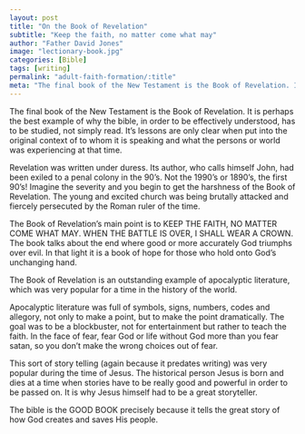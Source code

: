 ```yaml
---
layout: post
title: "On the Book of Revelation"
subtitle: "Keep the faith, no matter come what may"
author: "Father David Jones"
image: "lectionary-book.jpg"
categories: [Bible]
tags: [writing]
permalink: "adult-faith-formation/:title"
meta: "The final book of the New Testament is the Book of Revelation. It is perhaps the best example of why the bible, in order to be effectively understood, has to be studied, not simply read. It’s lessons are only clear when put into the original context of to whom it is speaking and what the persons or world was experiencing at that time."
---
```

The final book of the New Testament is the Book of Revelation. It is perhaps the best example of why the bible, in order to be effectively understood, has to be studied, not simply read. It’s lessons are only clear when put into the original context of to whom it is speaking and what the persons or world was experiencing at that time.
<!--more-->

Revelation was written under duress. Its author, who calls himself John, had been exiled to a penal colony in the 90’s. Not the 1990’s or 1890’s, the first 90’s! Imagine the severity and you begin to get the harshness of the Book of Revelation. The young and excited church was being brutally attacked and fiercely persecuted by the Roman ruler of the time.

The Book of Revelation’s main point is to KEEP THE FAITH, NO MATTER COME WHAT MAY. WHEN THE BATTLE IS OVER, I SHALL WEAR A CROWN. The book talks about the end where good or more accurately God triumphs over evil. In that light it is a book of hope for those who hold onto God’s unchanging hand.

The Book of Revelation is an outstanding example of apocalyptic literature, which was very popular for a time in the history of the world.

Apocalyptic literature was full of symbols, signs, numbers, codes and allegory, not only to make a point, but to make the point dramatically. The goal was to be a blockbuster, not for entertainment but rather to teach the faith. In the face of fear, fear God or life without God more than you fear satan, so you don’t make the wrong choices out of fear.

This sort of story telling (again because it predates writing) was very popular during the time of Jesus. The historical person Jesus is born and dies at a time when stories have to be really good and powerful in order to be passed on. It is why Jesus himself had to be a great storyteller.

The bible is the GOOD BOOK precisely because it tells the great story of how God creates and saves His people.